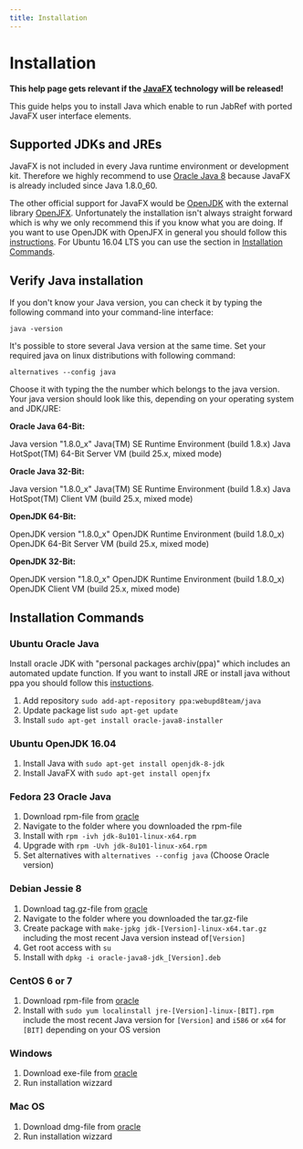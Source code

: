 ```yaml
---
title: Installation
---
```


# Installation

**This help page gets relevant if the [JavaFX](https://builds.jabref.org/javafx/) technology will be released!**

This guide helps you to install Java which enable to run JabRef with ported JavaFX user interface elements.

## Supported JDKs and JREs

JavaFX is not included in every Java runtime environment or development kit.
Therefore we highly recommend to use [Oracle Java 8](http://www.oracle.com/technetwork/java/javase/downloads/index.html) because JavaFX is already included since Java 1.8.0_60.

The other official support for JavaFX would be [OpenJDK](http://openjdk.java.net/install/index.html) with the external library [OpenJFX](http://packages.ubuntu.com/wily/openjfx-source). Unfortunately the installation isn't always straight forward which is why we only recommend this if you know what you are doing. If you want to use OpenJDK with OpenJFX in general you should follow this [instructions](https://wiki.openjdk.java.net/display/OpenJFX/Building+OpenJFX). For Ubuntu 16.04 LTS you can use the section in [Installation Commands](#ubuntu-openjdk-16-04).

## Verify Java installation

If you don't know your Java version, you can check it by typing the following command into your command-line interface:

`java -version`

It's possible to store several Java version at the same time.
Set your required java on linux distributions with following command:

`alternatives --config java`

Choose it with typing the the number which belongs to the java version.
Your java version should look like this, depending on your operating system and JDK/JRE:

**Oracle Java 64-Bit:**

Java version "1.8.0\_x" 
Java(TM) SE Runtime Environment (build 1.8.x)
Java HotSpot(TM) 64-Bit Server VM (build 25.x, mixed mode)

**Oracle Java 32-Bit:**

Java version "1.8.0\_x" 
Java(TM) SE Runtime Environment (build 1.8.x)
Java HotSpot(TM) Client  VM (build 25.x, mixed mode)

**OpenJDK 64-Bit:**

OpenJDK version "1.8.0\_x" 
OpenJDK Runtime Environment (build 1.8.0\_x)
OpenJDK 64-Bit Server VM (build 25.x, mixed mode)

**OpenJDK 32-Bit:**

OpenJDK version "1.8.0\_x" 
OpenJDK Runtime Environment (build 1.8.0\_x)
OpenJDK Client VM (build 25.x, mixed mode)



## Installation Commands

### Ubuntu Oracle Java
Install oracle JDK with "personal packages archiv(ppa)" which includes an automated update function.
If you want to install JRE or install java without ppa you should follow this [instuctions](https://wiki.ubuntuusers.de/Java/Installation/Oracle_Java/Java_8/).

1. Add repository `sudo add-apt-repository ppa:webupd8team/java`
2. Update package list `sudo apt-get update`
3. Install  `sudo apt-get install oracle-java8-installer`

### Ubuntu OpenJDK 16.04

1. Install Java with `sudo apt-get install openjdk-8-jdk`
2. Install JavaFX with `sudo apt-get install openjfx`

### Fedora 23 Oracle Java

1. Download rpm-file from [oracle](http://www.oracle.com/technetwork/java/javase/downloads/jdk8-downloads-2133151.html)
2. Navigate to the folder where you downloaded the rpm-file
3. Install with `rpm -ivh jdk-8u101-linux-x64.rpm`
4. Upgrade with `rpm -Uvh jdk-8u101-linux-x64.rpm`
5. Set alternatives with `alternatives --config java` (Choose Oracle version)

### Debian Jessie 8

1. Download tag.gz-file from [oracle](http://www.oracle.com/technetwork/java/javase/downloads/jdk8-downloads-2133151.html)
2. Navigate to the folder where you downloaded the tar.gz-file
3. Create package with `make-jpkg jdk-[Version]-linux-x64.tar.gz` including the most recent Java version instead of`[Version]`
4. Get root access with `su`
5. Install with `dpkg -i oracle-java8-jdk_[Version].deb`

### CentOS 6 or 7
1. Download rpm-file from [oracle](http://www.oracle.com/technetwork/java/javase/downloads/jdk8-downloads-2133151.html)
2. Install with `sudo yum localinstall jre-[Version]-linux-[BIT].rpm` include the most recent Java version for `[Version]` and `i586` or `x64` for `[BIT]` depending on your OS version

### Windows

1. Download exe-file from [oracle](http://www.oracle.com/technetwork/java/javase/downloads/jdk8-downloads-2133151.html)
2. Run installation wizzard

### Mac OS
1. Download dmg-file from [oracle](http://www.oracle.com/technetwork/java/javase/downloads/jdk8-downloads-2133151.html)
2. Run installation wizzard